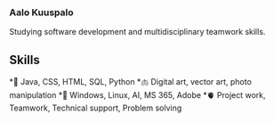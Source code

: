 ### Aalo Kuuspalo
Studying software development and multidisciplinary teamwork skills.

## Skills
*:brain: Java, CSS, HTML, SQL, Python
*:lungs:  Digital art, vector art, photo manipulation
*:bone: Windows, Linux, AI, MS 365, Adobe
*:anatomical_heart: Project work, Teamwork, Technical support, Problem solving


